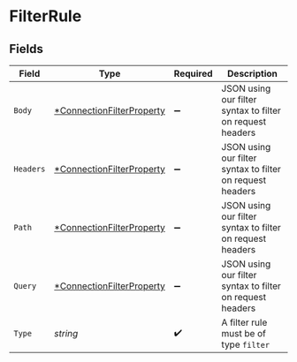 # FilterRule


## Fields

| Field                                                                        | Type                                                                         | Required                                                                     | Description                                                                  |
| ---------------------------------------------------------------------------- | ---------------------------------------------------------------------------- | ---------------------------------------------------------------------------- | ---------------------------------------------------------------------------- |
| `Body`                                                                       | [*ConnectionFilterProperty](../../models/shared/connectionfilterproperty.md) | :heavy_minus_sign:                                                           | JSON using our filter syntax to filter on request headers                    |
| `Headers`                                                                    | [*ConnectionFilterProperty](../../models/shared/connectionfilterproperty.md) | :heavy_minus_sign:                                                           | JSON using our filter syntax to filter on request headers                    |
| `Path`                                                                       | [*ConnectionFilterProperty](../../models/shared/connectionfilterproperty.md) | :heavy_minus_sign:                                                           | JSON using our filter syntax to filter on request headers                    |
| `Query`                                                                      | [*ConnectionFilterProperty](../../models/shared/connectionfilterproperty.md) | :heavy_minus_sign:                                                           | JSON using our filter syntax to filter on request headers                    |
| `Type`                                                                       | *string*                                                                     | :heavy_check_mark:                                                           | A filter rule must be of type `filter`                                       |
